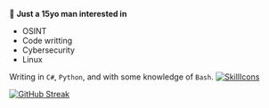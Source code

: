 👨 <b>Just a 15yo man interested in </b>
- OSINT
- Code writting
- Cybersecurity
- Linux

Writing in <code>C#</code>, <code>Python</code>, and with some knowledge of <code>Bash</code>.
[![SkillIcons](https://skillicons.dev/icons?i=cs,py,mongodb,bash,discord,telegram)](https://skillicons.dev)<br/>

[![GitHub Streak](https://streak-stats.demolab.com/?user=1gualt&theme=dark)](https://git.io/streak-stats)

